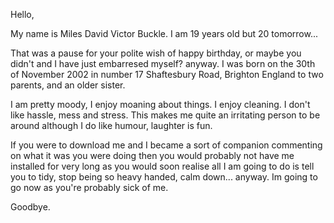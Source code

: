 <p>Hello,</p>
<p>My name is Miles David Victor Buckle.
I am 19 years old but 20 tomorrow...</p>
<p>That was a pause for your polite wish of happy birthday, or maybe you didn't and I have just embarresed myself? anyway.
I was born on the 30th of November 2002 in number 17 Shaftesbury Road, Brighton England to two parents, and an older sister.</p>
<p>I am pretty moody, I enjoy moaning about things. I enjoy cleaning. I don't like hassle, mess and stress. This makes me quite an irritating person to be around 
although I do like humour, laughter is fun.</p>
<p>If you were to download me and I became a sort of companion commenting on what it was you were doing then you would probably not have me installed for very long
as you would soon realise all I am going to do is tell you to tidy, stop being so heavy handed, calm down... anyway. Im going to go now as you're probably sick of me.</p>
<p>Goodbye.</p>
